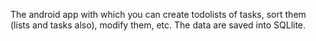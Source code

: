 The android app with which you can create todolists of tasks, sort them (lists and tasks also), modify them, etc. The data are saved into SQLlite.
